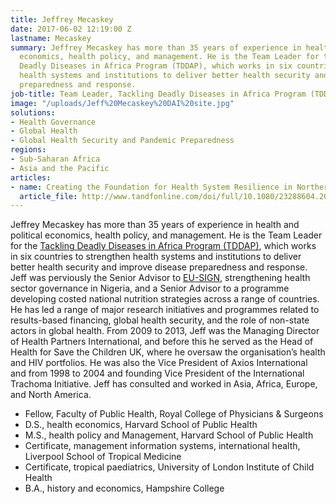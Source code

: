 ```yaml
---
title: Jeffrey Mecaskey
date: 2017-06-02 12:19:00 Z
lastname: Mecaskey
summary: Jeffrey Mecaskey has more than 35 years of experience in health and political
  economics, health policy, and management. He is the Team Leader for the Tackling
  Deadly Diseases in Africa Program (TDDAP), which works in six countries to strengthen
  health systems and institutions to deliver better health security and improve disease
  preparedness and response.
job-title: Team Leader, Tackling Deadly Diseases in Africa Program (TDDAP)
image: "/uploads/Jeff%20Mecaskey%20DAI%20site.jpg"
solutions:
- Health Governance
- Global Health
- Global Health Security and Pandemic Preparedness
regions:
- Sub-Saharan Africa
- Asia and the Pacific
articles:
- name: Creating the Foundation for Health System Resilience in Northern Nigeria
  article_file: http://www.tandfonline.com/doi/full/10.1080/23288604.2016.1242453
---
```


Jeffrey Mecaskey has more than 35 years of experience in health and political economics, health policy, and management. He is the Team Leader for the [Tackling Deadly Diseases in Africa Program (TDDAP)](https://www.dai.com/our-work/projects/africa-tackling-deadly-diseases-in-africa-program), which works in six countries to strengthen health systems and institutions to deliver better health security and improve disease preparedness and response. Jeff was perviously the Senior Advisor to [EU-SIGN](https://www.dai.com/our-work/projects/nigeria-eu-support-to-immunisation-governance-in-nigeria-eu-sign), strengthening health sector governance in Nigeria, and a Senior Advisor to a programme developing costed national nutrition strategies across a range of countries. He has led a range of major research initiatives and programmes related to results-based financing, global health security, and the role of non-state actors in global health. From 2009 to 2013, Jeff was the Managing Director of Health Partners International, and before this he served as the Head of Health for Save the Children UK, where he oversaw the organisation’s health and HIV portfolios. He was also the Vice President of Axios International and from 1998 to 2004 and founding Vice President of the International Trachoma Initiative. Jeff has consulted and worked in Asia, Africa, Europe, and North America. 

* Fellow, Faculty of Public Health, Royal College of Physicians & Surgeons
* D.S., health economics, Harvard School of Public Health
* M.S., health policy and Management, Harvard School of Public Health
* Certificate, management information systems, international health, Liverpool School of Tropical Medicine
* Certificate, tropical paediatrics, University of London Institute of Child Health
* B.A., history and economics, Hampshire College